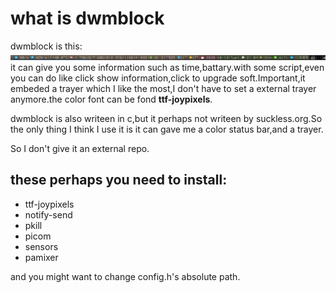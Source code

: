# what is dwmblock
dwmblock is this:![](./assets/dwmblock.png)
it can give you some information such as time,battary.with some script,even you can do like click show information,click to upgrade soft.Important,it embeded a trayer which I like the most,I don't have to set a external trayer anymore.the color font can be fond **ttf-joypixels**.

dwmblock is also writeen in c,but it perhaps not writeen by suckless.org.So the only thing I think I use it is it can gave me a color status bar,and a trayer.

So I don't give it an external repo.

## these perhaps you need to install:

- ttf-joypixels
- notify-send
- pkill
- picom
- sensors
- pamixer

and you might want to change config.h's absolute path.
